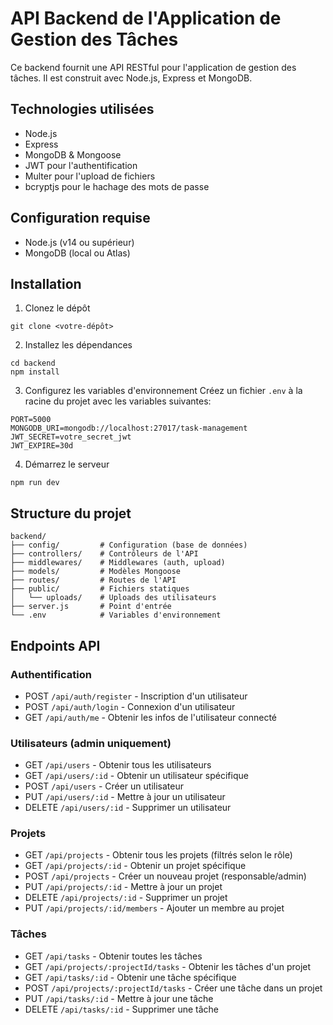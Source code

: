 # API Backend de l'Application de Gestion des Tâches

Ce backend fournit une API RESTful pour l'application de gestion des tâches. Il est construit avec Node.js, Express et MongoDB.

## Technologies utilisées

- Node.js
- Express
- MongoDB & Mongoose
- JWT pour l'authentification
- Multer pour l'upload de fichiers
- bcryptjs pour le hachage des mots de passe

## Configuration requise

- Node.js (v14 ou supérieur)
- MongoDB (local ou Atlas)

## Installation

1. Clonez le dépôt
```
git clone <votre-dépôt>
```

2. Installez les dépendances
```
cd backend
npm install
```

3. Configurez les variables d'environnement
Créez un fichier `.env` à la racine du projet avec les variables suivantes:
```
PORT=5000
MONGODB_URI=mongodb://localhost:27017/task-management
JWT_SECRET=votre_secret_jwt
JWT_EXPIRE=30d
```

4. Démarrez le serveur
```
npm run dev
```

## Structure du projet

```
backend/
├── config/         # Configuration (base de données)
├── controllers/    # Contrôleurs de l'API
├── middlewares/    # Middlewares (auth, upload)
├── models/         # Modèles Mongoose
├── routes/         # Routes de l'API
├── public/         # Fichiers statiques
│   └── uploads/    # Uploads des utilisateurs
├── server.js       # Point d'entrée
└── .env            # Variables d'environnement
```

## Endpoints API

### Authentification
- POST `/api/auth/register` - Inscription d'un utilisateur
- POST `/api/auth/login` - Connexion d'un utilisateur
- GET `/api/auth/me` - Obtenir les infos de l'utilisateur connecté

### Utilisateurs (admin uniquement)
- GET `/api/users` - Obtenir tous les utilisateurs
- GET `/api/users/:id` - Obtenir un utilisateur spécifique
- POST `/api/users` - Créer un utilisateur
- PUT `/api/users/:id` - Mettre à jour un utilisateur
- DELETE `/api/users/:id` - Supprimer un utilisateur

### Projets
- GET `/api/projects` - Obtenir tous les projets (filtrés selon le rôle)
- GET `/api/projects/:id` - Obtenir un projet spécifique
- POST `/api/projects` - Créer un nouveau projet (responsable/admin)
- PUT `/api/projects/:id` - Mettre à jour un projet
- DELETE `/api/projects/:id` - Supprimer un projet
- PUT `/api/projects/:id/members` - Ajouter un membre au projet

### Tâches
- GET `/api/tasks` - Obtenir toutes les tâches
- GET `/api/projects/:projectId/tasks` - Obtenir les tâches d'un projet
- GET `/api/tasks/:id` - Obtenir une tâche spécifique
- POST `/api/projects/:projectId/tasks` - Créer une tâche dans un projet
- PUT `/api/tasks/:id` - Mettre à jour une tâche
- DELETE `/api/tasks/:id` - Supprimer une tâche 